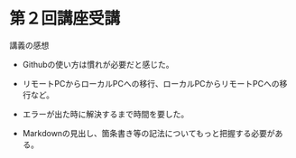 # 第２回講座受講

講義の感想

* Githubの使い方は慣れが必要だと感じた。

* リモートPCからローカルPCへの移行、ローカルPCからリモートPCへの移行など。

* エラーが出た時に解決するまで時間を要した。

* Markdownの見出し、箇条書き等の記法についてもっと把握する必要がある。 